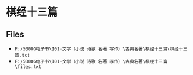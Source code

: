 # 棋经十三篇

## Files

- `F:/5000G电子书\I01-文学（小说 诗歌 名著 写作）\古典名著\棋经十三篇\棋经十三篇.txt`
- `F:/5000G电子书\I01-文学（小说 诗歌 名著 写作）\古典名著\棋经十三篇\files.txt`
